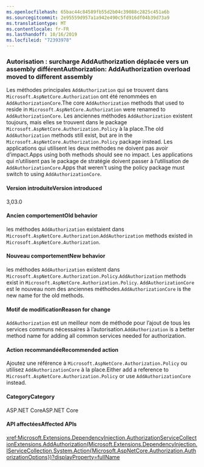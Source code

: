 ```yaml
---
ms.openlocfilehash: 65bac44c84589fb55d2b04c39088c2825c451a6b
ms.sourcegitcommit: 2e95559d957a1a942e490c5fd916df04b39d73a9
ms.translationtype: MT
ms.contentlocale: fr-FR
ms.lasthandoff: 10/16/2019
ms.locfileid: "72393978"
---
```

### <a name="authorization-addauthorization-overload-moved-to-different-assembly"></a><span data-ttu-id="729c2-101">Autorisation : surcharge AddAuthorization déplacée vers un assembly différent</span><span class="sxs-lookup"><span data-stu-id="729c2-101">Authorization: AddAuthorization overload moved to different assembly</span></span>

<span data-ttu-id="729c2-102">Les méthodes principales `AddAuthorization` qui se trouvent dans `Microsoft.AspNetCore.Authorization` ont été renommées en `AddAuthorizationCore`.</span><span class="sxs-lookup"><span data-stu-id="729c2-102">The core `AddAuthorization` methods that used to reside in `Microsoft.AspNetCore.Authorization` were renamed to `AddAuthorizationCore`.</span></span> <span data-ttu-id="729c2-103">Les anciennes méthodes `AddAuthorization` existent toujours, mais elles se trouvent dans le package `Microsoft.AspNetCore.Authorization.Policy` à la place.</span><span class="sxs-lookup"><span data-stu-id="729c2-103">The old `AddAuthorization` methods still exist, but are in the `Microsoft.AspNetCore.Authorization.Policy` package instead.</span></span> <span data-ttu-id="729c2-104">Les applications qui utilisent les deux méthodes ne doivent pas avoir d’impact.</span><span class="sxs-lookup"><span data-stu-id="729c2-104">Apps using both methods should see no impact.</span></span> <span data-ttu-id="729c2-105">Les applications qui n’utilisent pas le package de stratégie doivent passer à l’utilisation de `AddAuthorizationCore`.</span><span class="sxs-lookup"><span data-stu-id="729c2-105">Apps that weren't using the policy package must switch to using `AddAuthorizationCore`.</span></span>

#### <a name="version-introduced"></a><span data-ttu-id="729c2-106">Version introduite</span><span class="sxs-lookup"><span data-stu-id="729c2-106">Version introduced</span></span>

<span data-ttu-id="729c2-107">3,0</span><span class="sxs-lookup"><span data-stu-id="729c2-107">3.0</span></span>

#### <a name="old-behavior"></a><span data-ttu-id="729c2-108">Ancien comportement</span><span class="sxs-lookup"><span data-stu-id="729c2-108">Old behavior</span></span>

<span data-ttu-id="729c2-109">les méthodes `AddAuthorization` existaient dans `Microsoft.AspNetCore.Authorization`.</span><span class="sxs-lookup"><span data-stu-id="729c2-109">`AddAuthorization` methods existed in `Microsoft.AspNetCore.Authorization`.</span></span>

#### <a name="new-behavior"></a><span data-ttu-id="729c2-110">Nouveau comportement</span><span class="sxs-lookup"><span data-stu-id="729c2-110">New behavior</span></span>

<span data-ttu-id="729c2-111">les méthodes `AddAuthorization` existent dans `Microsoft.AspNetCore.Authorization.Policy`.</span><span class="sxs-lookup"><span data-stu-id="729c2-111">`AddAuthorization` methods exist in `Microsoft.AspNetCore.Authorization.Policy`.</span></span> <span data-ttu-id="729c2-112">`AddAuthorizationCore` est le nouveau nom des anciennes méthodes.</span><span class="sxs-lookup"><span data-stu-id="729c2-112">`AddAuthorizationCore` is the new name for the old methods.</span></span>

#### <a name="reason-for-change"></a><span data-ttu-id="729c2-113">Motif de modification</span><span class="sxs-lookup"><span data-stu-id="729c2-113">Reason for change</span></span>

<span data-ttu-id="729c2-114">`AddAuthorization` est un meilleur nom de méthode pour l’ajout de tous les services communs nécessaires à l’autorisation.</span><span class="sxs-lookup"><span data-stu-id="729c2-114">`AddAuthorization` is a better method name for adding all common services needed for authorization.</span></span>

#### <a name="recommended-action"></a><span data-ttu-id="729c2-115">Action recommandée</span><span class="sxs-lookup"><span data-stu-id="729c2-115">Recommended action</span></span>

<span data-ttu-id="729c2-116">Ajoutez une référence à `Microsoft.AspNetCore.Authorization.Policy` ou utilisez `AddAuthorizationCore` à la place.</span><span class="sxs-lookup"><span data-stu-id="729c2-116">Either add a reference to `Microsoft.AspNetCore.Authorization.Policy` or use `AddAuthorizationCore` instead.</span></span>

#### <a name="category"></a><span data-ttu-id="729c2-117">Category</span><span class="sxs-lookup"><span data-stu-id="729c2-117">Category</span></span>

<span data-ttu-id="729c2-118">ASP.NET Core</span><span class="sxs-lookup"><span data-stu-id="729c2-118">ASP.NET Core</span></span>

#### <a name="affected-apis"></a><span data-ttu-id="729c2-119">API affectées</span><span class="sxs-lookup"><span data-stu-id="729c2-119">Affected APIs</span></span>

<xref:Microsoft.Extensions.DependencyInjection.AuthorizationServiceCollectionExtensions.AddAuthorization(Microsoft.Extensions.DependencyInjection.IServiceCollection,System.Action{Microsoft.AspNetCore.Authorization.AuthorizationOptions})?displayProperty=fullName>

<!--

#### Affected APIs

`M:Microsoft.Extensions.DependencyInjection.AuthorizationServiceCollectionExtensions.AddAuthorization(Microsoft.Extensions.DependencyInjection.IServiceCollection,System.Action{Microsoft.AspNetCore.Authorization.AuthorizationOptions})`

-->
